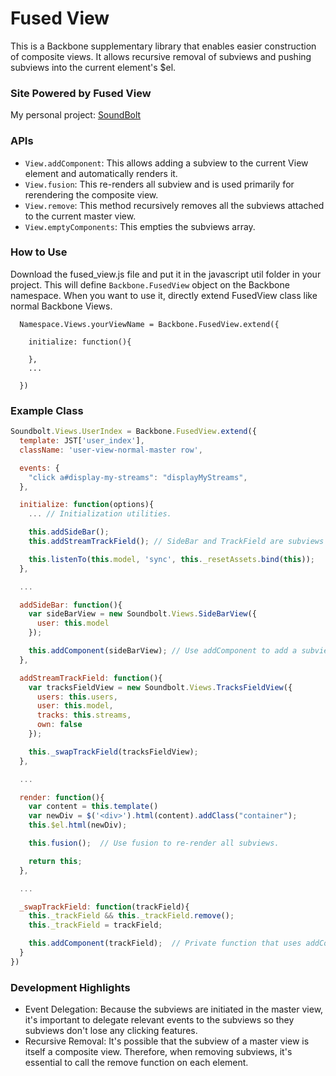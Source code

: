 # Fused View #
This is a Backbone supplementary library that enables easier construction of composite views. It allows recursive removal of subviews and pushing subviews into the current element's $el.

### Site Powered by Fused View ###
My personal project: [SoundBolt][soundbolt]

[soundbolt]: http://www.soundbolt.co

### APIs ###

+ <code>View.addComponent</code>: This allows adding a subview to the current View element and automatically renders it.
+ <code>View.fusion</code>: This re-renders all subview and is used primarily for rerendering the composite view.
+ <code>View.remove</code>: This method recursively removes all the subviews attached to the current master view.
+ <code>View.emptyComponents</code>: This empties the subviews array.

### How to Use ###
Download the fused_view.js file and put it in the javascript util folder in your project.
This will define <code>Backbone.FusedView</code> object on the Backbone namespace. When you want to use it, directly extend FusedView class like normal Backbone Views.

```
  Namespace.Views.yourViewName = Backbone.FusedView.extend({

    initialize: function(){

    },
    ...

  })
```
### Example Class ###
``` javascript
Soundbolt.Views.UserIndex = Backbone.FusedView.extend({
  template: JST['user_index'],
  className: 'user-view-normal-master row',

  events: {
    "click a#display-my-streams": "displayMyStreams",
  },

  initialize: function(options){
    ... // Initialization utilities.

    this.addSideBar();
    this.addStreamTrackField(); // SideBar and TrackField are subviews of UserIndex.

    this.listenTo(this.model, 'sync', this._resetAssets.bind(this));
  },

  ...

  addSideBar: function(){
    var sideBarView = new Soundbolt.Views.SideBarView({
      user: this.model
    });

    this.addComponent(sideBarView); // Use addComponent to add a subview.
  },

  addStreamTrackField: function(){
    var tracksFieldView = new Soundbolt.Views.TracksFieldView({
      users: this.users,
      user: this.model,
      tracks: this.streams,
      own: false
    });

    this._swapTrackField(tracksFieldView);
  },

  ...

  render: function(){
    var content = this.template()
    var newDiv = $('<div>').html(content).addClass("container");
    this.$el.html(newDiv);

    this.fusion();  // Use fusion to re-render all subviews.

    return this;
  },

  ...

  _swapTrackField: function(trackField){
    this._trackField && this._trackField.remove();
    this._trackField = trackField;

    this.addComponent(trackField);  // Private function that uses addComponent.
  }
})
```

### Development Highlights ###
+ Event Delegation: Because the subviews are initiated in the master view, it's important to delegate relevant events to the subviews so they subviews don't lose any clicking features.
+ Recursive Removal: It's possible that the subview of a master view is itself a composite view. Therefore, when removing subviews,  it's essential to call the remove function on each element.
